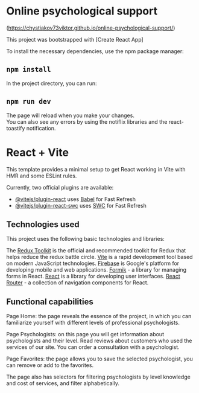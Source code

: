 # Online psychological support

(https://chystiakov73viktor.github.io/online-psychological-support/)

This project was bootstrapped with [Create React App]

To install the necessary dependencies, use the npm package manager:

## `npm install`

In the project directory, you can run:

## `npm run dev`

The page will reload when you make your changes.\
You can also see any errors by using the notiflix libraries and the react-toastify
notification.

# React + Vite

This template provides a minimal setup to get React working in Vite with HMR and some ESLint rules.

Currently, two official plugins are available:

- [@vitejs/plugin-react](https://github.com/vitejs/vite-plugin-react/blob/main/packages/plugin-react/README.md) uses [Babel](https://babeljs.io/) for Fast Refresh
- [@vitejs/plugin-react-swc](https://github.com/vitejs/vite-plugin-react-swc) uses [SWC](https://swc.rs/) for Fast Refresh

## Technologies used

This project uses the following basic technologies and libraries:

The [Redux Toolkit](https://redux-toolkit.js.org/) is the official and
recommended toolkit for Redux that helps reduce the redux battle circle.
[Vite](https://vitejs.dev/) is a rapid development tool based on modern
JavaScript technologies. [Firebase](https://firebase.google.com/) is Google's
platform for developing mobile and web applications.
[Formik](https://formik.org/) - a library for managing forms in React.
[React](https://uk.legacy.reactjs.org/) is a library for developing user
interfaces. [React Router](https://reactrouter.com/en/main) - a collection of
navigation components for React.

## Functional capabilities

Page Home: the page reveals the essence of the project, in which you can familiarize yourself with different levels of professional psychologists.

Page Psychologists: on this page you will get information about psychologists and their level. Read reviews about
customers who used the services of our site. You can order a consultation with a psychologist.

Page Favorites: the page allows you to save the selected psychologist, you can remove or add to the favorites.

The page also has selectors for filtering psychologists by level
knowledge and cost of services, and filter alphabetically.
